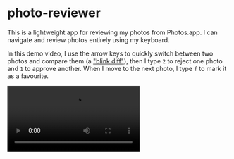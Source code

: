 # photo-reviewer

This is a lightweight app for reviewing my photos from Photos.app.
I can navigate and review photos entirely using my keyboard.

In this demo video, I use the arrow keys to quickly switch between two photos and compare them (a ["blink diff"][blink_diff]), then I type `2` to reject one photo and `1` to approve another.
When I move to the next photo, I type `f` to mark it as a favourite.

<video src="recording_720p.mov">

[blink_diff]: https://en.wikipedia.org/wiki/Blink_comparator